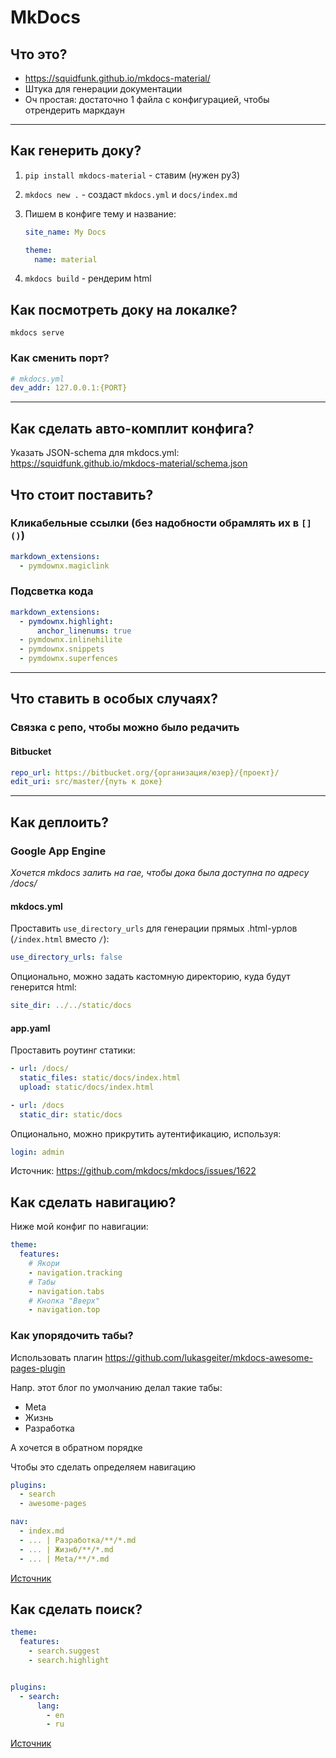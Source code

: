 # MkDocs

## Что это?

- https://squidfunk.github.io/mkdocs-material/
- Штука для генерации документации
- Оч простая: достаточно 1 файла с конфигурацией, чтобы отрендерить маркдаун

---

## Как генерить доку?

1. `pip install mkdocs-material` - ставим (нужен py3)
2. `mkdocs new .` - создаст `mkdocs.yml` и `docs/index.md`
3. Пишем в конфиге тему и название:

      ```yaml
      site_name: My Docs

      theme:
        name: material
      ```

4. `mkdocs build` - рендерим html

## Как посмотреть доку на локалке?

```shell
mkdocs serve
```

### Как сменить порт?

```yaml
# mkdocs.yml
dev_addr: 127.0.0.1:{PORT}
```

---

## Как сделать авто-комплит конфига?

Указать JSON-schema для mkdocs.yml: https://squidfunk.github.io/mkdocs-material/schema.json

## Что стоит поставить?

### Кликабельные ссылки (без надобности обрамлять их в `[]()`)

```yaml
markdown_extensions:
  - pymdownx.magiclink
```

### Подсветка кода

```yaml
markdown_extensions:
  - pymdownx.highlight:
      anchor_linenums: true
  - pymdownx.inlinehilite
  - pymdownx.snippets
  - pymdownx.superfences
```

--- 

## Что ставить в особых случаях?

### Связка с репо, чтобы можно было редачить

#### Bitbucket

```yaml
repo_url: https://bitbucket.org/{организация/юзер}/{проект}/
edit_uri: src/master/{путь к доке}
```

---

## Как деплоить?

### Google App Engine

_Хочется mkdocs залить на гае, чтобы дока была доступна по адресу /docs/_

#### mkdocs.yml

Проставить `use_directory_urls` для генерации прямых .html-урлов (`/index.html` вместо `/`):

```yaml
use_directory_urls: false
```

Опционально, можно задать кастомную директорию, куда будут генерится html:

```yaml
site_dir: ../../static/docs
```

#### app.yaml

Проставить роутинг статики:

```yaml
- url: /docs/
  static_files: static/docs/index.html
  upload: static/docs/index.html

- url: /docs
  static_dir: static/docs
```

Опционально, можно прикрутить аутентификацию, используя:

```yaml
login: admin
```

Источник: https://github.com/mkdocs/mkdocs/issues/1622

## Как сделать навигацию?

Ниже мой конфиг по навигации:

```yaml
theme:
  features:
    # Якори
    - navigation.tracking
    # Табы
    - navigation.tabs
    # Кнопка "Вверх"
    - navigation.top

```

### Как упорядочить табы?

Использовать плагин https://github.com/lukasgeiter/mkdocs-awesome-pages-plugin

Напр. этот блог по умолчанию делал такие табы:

- Meta
- Жизнь
- Разработка

А хочется в обратном порядке

Чтобы это сделать определяем навигацию

```yaml
plugins:
  - search
  - awesome-pages

nav:
  - index.md
  - ... | Разработка/**/*.md
  - ... | Жизнб/**/*.md
  - ... | Meta/**/*.md

```

[Источник](https://github.com/squidfunk/mkdocs-material/discussions/3482)

## Как сделать поиск?

```yaml
theme:
  features:
    - search.suggest
    - search.highlight


plugins:
  - search:
      lang:
        - en
        - ru

```

[Источник](https://squidfunk.github.io/mkdocs-material/setup/setting-up-site-search/)

